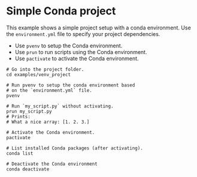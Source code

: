 # Simple Conda project
This example shows a simple project setup with a conda environment. Use the 
`environment.yml` file to specify your project dependencies. 

- Use `pvenv` to setup the Conda environment. 
- Use `prun` to run scripts using the Conda environment.
- Use `pactivate` to activate the Conda environment.

```
# Go into the project folder.
cd examples/venv_project

# Run pvenv to setup the conda environment based 
# on the `environment.yml` file.
pvenv

# Run `my_script.py` without activating.
prun my_script.py
# Prints:
# What a nice array: [1. 2. 3.]

# Activate the Conda environment.
pactivate

# List installed Conda packages (after activating).
conda list

# Deactivate the Conda environment
conda deactivate
```
